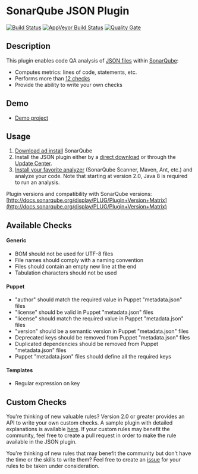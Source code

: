 SonarQube JSON Plugin
====================

[![Build Status](https://api.travis-ci.org/racodond/sonar-json-plugin.svg?branch=master)](https://travis-ci.org/racodond/sonar-json-plugin)
[![AppVeyor Build Status](https://ci.appveyor.com/api/projects/status/imfckm45thk6vvh4/branch/master?svg=true)](https://ci.appveyor.com/project/racodond/sonar-json-plugin/branch/master)
[![Quality Gate](https://sonarqube.com/api/badges/gate?key=org.codehaus.sonar-plugins.json:json)](https://sonarqube.com/overview?id=org.codehaus.sonar-plugins.json%3Ajson)

## Description
This plugin enables code QA analysis of [JSON files](http://json.org/) within [SonarQube](http://www.sonarqube.org):

 * Computes metrics: lines of code, statements, etc.
 * Performs more than [12 checks](http://sonarqube.racodond.com/coding_rules#languages=json)
 * Provide the ability to write your own checks


## Demo

 * [Demo project](http://sonarqube.racodond.com/dashboard/index?id=json-sample-project)

## Usage
1. [Download ad install](http://docs.sonarqube.org/display/SONAR/Setup+and+Upgrade) SonarQube
2. Install the JSON plugin either by a [direct download](https://github.com/racodond/sonar-json-plugin/releases) or through the [Update Center](http://docs.sonarqube.org/display/SONAR/Update+Center).
3. [Install your favorite analyzer](http://docs.sonarqube.org/display/SONAR/Analyzing+Source+Code#AnalyzingSourceCode-RunningAnalysis) (SonarQube Scanner, Maven, Ant, etc.) and analyze your code. Note that starting at version 2.0, Java 8 is required to run an analysis.

Plugin versions and compatibility with SonarQube versions: [http://docs.sonarqube.org/display/PLUG/Plugin+Version+Matrix](http://docs.sonarqube.org/display/PLUG/Plugin+Version+Matrix)

## Available Checks

#### Generic

 * BOM should not be used for UTF-8 files
 * File names should comply with a naming convention
 * Files should contain an empty new line at the end
 * Tabulation characters should not be used

#### Puppet

 * "author" should match the required value in Puppet "metadata.json" files
 * "license" should be valid in Puppet "metadata.json" files
 * "license" should match the required value in Puppet "metadata.json" files
 * "version" should be a semantic version in Puppet "metadata.json" files
 * Deprecated keys should be removed from Puppet "metadata.json" files
 * Duplicated dependencies should be removed from Puppet "metadata.json" files
 * Puppet "metadata.json" files should define all the required keys

#### Templates

 * Regular expression on key


## Custom Checks

You're thinking of new valuable rules? Version 2.0 or greater provides an API to write your own custom checks.
A sample plugin with detailed explanations is available [here](https://github.com/racodond/sonar-json-custom-rules-plugin).
If your custom rules may benefit the community, feel free to create a pull request in order to make the rule available in the JSON plugin.

You're thinking of new rules that may benefit the community but don't have the time or the skills to write them? Feel free to create an [issue](https://github.com/racodond/sonar-json-plugin/issues) for your rules to be taken under consideration.
